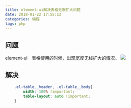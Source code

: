 ```yaml
---
title: element-ui解决表格无限扩大问题
date: 2018-01-22 17:55:13
categories: 编程
tags: php
---
```


## 问题
element-ui　表格使用的时候，出现宽度无线扩大的情况。
![](https://ws1.sinaimg.cn/large/74f12897gy1g0rn7gxsbvj20sg0sg7id.jpg)

## 解决
```css
    .el-table__header, .el-table__body{
        width: 100% !important;
        table-layout: auto !important;
    }
```
